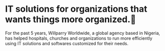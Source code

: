 
# IT solutions for organizations that wants things more organized.👋
For the past 5 years, Willparry Worldwide, a global agency based in Nigeria, has helped hospitals, churches and organizations to run more efficiently using IT solutions and softwares customized for their needs.
